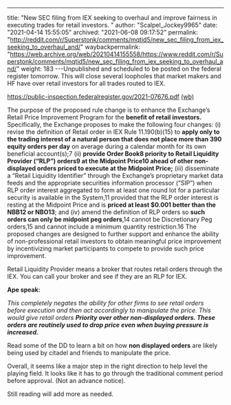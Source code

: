 ---
title: "New SEC filing from IEX seeking to overhaul and improve fairness in executing trades for retail investors. "
author: "Scalpel_Jockey9965"
date: "2021-04-14 15:55:05"
archived: "2021-06-08 09:17:52"
permalink: "http://reddit.com/r/Superstonk/comments/mqtid5/new_sec_filing_from_iex_seeking_to_overhaul_and/"
waybackpermalink: "https://web.archive.org/web/20210414155558/https://www.reddit.com/r/Superstonk/comments/mqtid5/new_sec_filing_from_iex_seeking_to_overhaul_and/"
weight: 183
---Unpublished and scheduled to be posted on the federal register tomorrow. This will close several loopholes that market makers and HF have over retail investors for all trades routed to IEX.


<https://public-inspection.federalregister.gov/2021-07676.pdf> [(wb)](https://web.archive.org/web/20210414155707/https://public-inspection.federalregister.gov/2021-07676.pdf)


The purpose of the proposed rule change is to enhance the Exchange’s Retail Price Improvement Program for the **benefit of retail investors.** Specifically, the Exchange proposes to make the following four changes: (i) revise the definition of Retail order in IEX Rule 11.190(b)(15) to **apply only to the trading interest of a natural person that does not place more than 390 equity orders per day** on average during a calendar month for its own beneficial account(s);7 (ii) **provide Order Book8 priority to Retail Liquidity Provider (“RLP”) orders9 at the Midpoint Price10 ahead of other non-displayed orders priced to execute at the Midpoint Price;** (iii) disseminate a “Retail Liquidity Identifier” through the Exchange’s proprietary market data feeds and the appropriate securities information processor (“SIP”) when RLP order interest aggregated to form at least one round lot for a particular security is available in the System,11 provided that the RLP order interest is resting at the Midpoint Price and is **priced at least $0.001 better than the NBB12 or NBO13**; and (iv) amend the definition of RLP orders so **such orders can only be midpoint peg orders**,14 cannot be Discretionary Peg orders,15 and cannot include a minimum quantity restriction.16 The proposed changes are designed to further support and enhance the ability of non-professional retail investors to obtain meaningful price improvement by incentivizing market participants to compete to provide such price improvement.


Retail Liquidity Provider means a broker that routes retail orders through the IEX. You can call your broker and see if they are an RLP for IEX.


**Ape speak:**


*This completely negates the ability for other firms to see retail orders before execution and then act accordingly to manipulate the price. This would give retail orders* ***Priority over other non-displayed orders. These orders are routinely used to drop price even when buying pressure is increased.***


Read some of the DD to learn a bit on how **non displayed orders** are likely being used by citadel and friends to manipulate the price.


Overall, it seems like a major step in the right direction to help level the playing field. It looks like it has to go through the traditional comment period before approval. (Not an advance notice).


Still reading will add more as needed.


